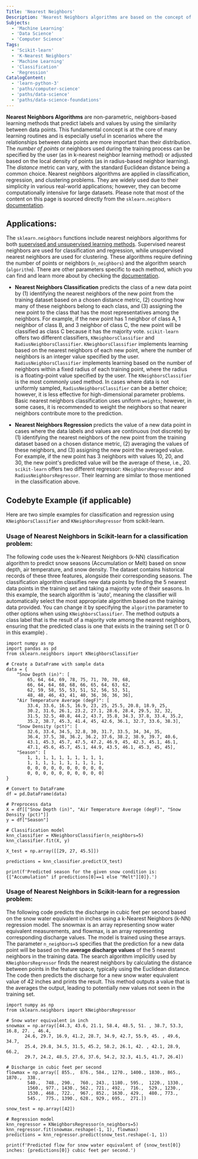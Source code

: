```yaml
---
Title: 'Nearest Neighbors' 
Description: 'Nearest Neighbors algorithms are based on the concept of finding points in a space that are closest to a given point, using a specific search method and distance metric.'  
Subjects: 
  - 'Machine Learning'
  - 'Data Science'
  - 'Computer Science'
Tags: 
  - 'Scikit-learn'
  - 'K-Nearest Neighbors'
  - 'Machine Learning'
  - 'Classification'
  - 'Regression'
CatalogContent: 
  - 'learn-python-3'
  - 'paths/computer-science'
  - 'paths/data-science'
  - 'paths/data-science-foundations'
---
```


**Nearest Neighbors Algorithms** are non-parametric, neighbors-based learning methods that predict labels and values by using the similarity between data points. This fundamental concept is at the core of many learning routines and is especially useful in scenarios where the relationships between data points are more important than their distribution. The *number of points* or neighbors used during the training process can be specified by the user (as in k-nearest neighbor learning method) or adjusted based on the local density of points (as in radius-based neighbor learning). The *distance* metric can vary, with the standard Euclidean distance being a common choice. Nearest neighbors algorithms are applied in classification, regression, and clustering problems. They are widely used due to their simplicity in various real-world applications; however, they can become computationally intensive for large datasets. Please note that most of the content on this page is sourced directly from the `sklearn.neighbors` [documentation](https://scikit-learn.org/stable/modules/neighbors.html#neighbors). 

## Applications:

The `sklearn.neighbors` functions include nearest neighbors algorithms for both [supervised and unsupervised learning methods](https://scikit-learn.org/stable/modules/neighbors.html#neighbors). Supervised nearest neighbors are used for classification and regression, while unsupervised nearest neighbors are used for clustering. These algorithms require defining the number of points or neighbors (`n_neighbors`) and the algorithm search (`algorithm`). There are other parameters specific to each method, which you can find and learn more about by checking the [documentation](https://scikit-learn.org/stable/modules/neighbors.html#neighbors).

  - **Nearest Neighbors Classification** predicts the class of a new data point by (1) identifying the nearest neighbors of the new point from the training dataset based on a chosen distance metric, (2) counting how many of these neighbors belong to each class, and (3) assigning the new point to the class that has the most representatives among the neighbors. For example, if the new point has 1 neighbor of class A, 1 neighbor of class B, and 3 neighbor of class C, the new point will be classified as class C because it has the majority vote. `scikit-learn` offers two different classifiers, `KNeighborsClassifier` and `RadiusNeighborsClassifier`. `KNeighborsClassifier` implements learning based on the nearest neighbors of each new point, where the number of neighbors is an integer value specified by the user. `RadiusNeighborsClassifier` implements learning based on the number of neighbors within a fixed radius of each training point, where the radius is a floating-point value specified by the user. The `KNeighborsClassifier` is the most commonly used method. In cases where data is not uniformly sampled,  `RadiusNeighborsClassifier` can be a better choice; however, it is less effective for high-dimensional parameter problems. Basic nearest neighbors classification uses uniform `weights`; however, in some cases, it is recommended to weight the neighbors so that nearer neighbors contribute more to the prediction. 

  - **Nearest Neighbors Regression** predicts the value of a new data point in cases where the data labels and values are continuous (not discrete) by (1) identifying the nearest neighbors of the new point from the training dataset based on a chosen distance metric, (2) averaging the values of these neighbors, and (3) assigning the new point the averaged value. For example, if the new point has 3 neighbors with values 10, 20, and 30, the new point's predicted value will be the average of these, i.e., 20. `scikit-learn` offers two different regressor: `KNeighborsRegressor` and `RadiusNeighborsRegressor`. Their learning are similar to those mentioned in the classification above. 


## Codebyte Example (if applicable)

Here are two simple examples for classification and regression using `KNeighborsClassifier` and `KNeighborsRegressor` from scikit-learn.

### Usage of Nearest Neighbors in Scikit-learn for a **classification** problem:
The following code uses the k-Nearest Neighbors (k-NN) classification algorithm to predict snow seasons (Accumulation or Melt) based on snow depth, air temperature, and snow density. The dataset contains historical records of these three features, alongside their corresponding seasons. The classification algorithm classifies new data points by finding the 5 nearest data points in the training set and taking a majority vote of their seasons. In this example, the search algorithm is 'auto', meaning the classifier will automatically select the most appropriate algorithm based on the training data provided. You can change it by specifying the `algorithm` parameter to other options when using `KNeighborsClassifier`. The method outputs a class label that is the result of a majority vote among the nearest neighbors, ensuring that the predicted class is one that exists in the training set (1 or 0 in this example) .

```shell
import numpy as np
import pandas as pd
from sklearn.neighbors import KNeighborsClassifier

# Create a DataFrame with sample data
data = {
    "Snow Depth (in)": [
        65, 64, 64, 69, 78, 75, 71, 70, 70, 68,
        66, 64, 64, 68, 68, 66, 65, 64, 63, 62,
        62, 59, 58, 55, 53, 51, 52, 56, 53, 51,
        48, 48, 46, 43, 41, 40, 36, 36, 36, 36],
    "Air Temperature Average (degF)": [
        33.4, 33.6, 16.5, 16.9, 23, 25, 25.5, 20.8, 18.9, 25,
        30.2, 31.6, 26.1, 23.2, 27.1, 28.6, 28.4, 29.5, 32, 32,
        31.5, 32.5, 40.8, 44.2, 43.7, 35.8, 34.3, 37.8, 33.4, 35.2,
        35.2, 38.7, 45.3, 41.4, 45, 42.6, 36.1, 32.7, 33.6, 38.3],
    "Snow Density (pct)": [
        32.6, 33.4, 34.5, 32.8, 30, 31.7, 33.5, 34, 34, 35,
        36.4, 37.5, 38, 36.2, 36.2, 37.6, 38.2, 38.9, 39.7, 40.6,
        43.1, 45.3, 45.7, 47.5, 47.2, 46.9, 45, 42.3, 45.1, 46.1,
        47.1, 45.6, 45.7, 45.1, 44.9, 43.5, 46.1, 45.3, 45, 45],
    "Season": [
        1, 1, 1, 1, 1, 1, 1, 1, 1, 1,
        1, 1, 1, 1, 1, 1, 1, 1, 1, 1,
        0, 0, 0, 0, 0, 0, 0, 0, 0, 0,
        0, 0, 0, 0, 0, 0, 0, 0, 0, 0]
}

# Convert to DataFrame
df = pd.DataFrame(data)

# Preprocess data
X = df[["Snow Depth (in)", "Air Temperature Average (degF)", "Snow Density (pct)"]]
y = df["Season"]

# Classification model
knn_classifier = KNeighborsClassifier(n_neighbors=5)
knn_classifier.fit(X, y)

X_test = np.array([[29, 27, 45.5]])

predictions = knn_classifier.predict(X_test)

print(f'Predicted season for the given snow condition is: {["Accumulation" if predictions[0]==1 else "Melt"][0]}.')
```

### Usage of Nearest Neighbors in Scikit-learn for a **regression** problem:
The following code predicts the discharge in cubic feet per second based on the snow water equivalent in inches using a k-Nearest Neighbors (k-NN) regression model. The snowmax is an array representing snow water equivalent measurements, and flowmax, is an array representing corresponding discharge values. The model is trained using these arrays. The parameter `n_neighbors=5` specifies that the prediction for a new data point will be based on the **average discharge values** of the 5 nearest neighbors in the training data. The search algorithm implicitly used by `KNeighborsRegressor` finds the nearest neighbors by calculating the distance between points in the feature space, typically using the Euclidean distance. The code then predicts the discharge for a new snow water equivalent value of 42 inches and prints the result. This method outputs a value that is the averages the output, leading to potentially new values not seen in the training set.

```shell
import numpy as np
from sklearn.neighbors import KNeighborsRegressor

# Snow water equivalent in inch
snowmax = np.array([44.3, 43.6, 21.1, 58.4, 48.5, 51. , 38.7, 53.3, 16.8, 27. , 46.4,
       24.6, 29.7, 16.9, 41.2, 28.7, 34.9, 42.7, 55.9, 45. , 49.6, 34.7,
       25.4, 29.8, 34.5, 31.5, 45.2, 58.2, 26.1, 42. , 42.1, 28.9, 66.2,
       29.7, 24.2, 48.5, 27.6, 37.6, 54.2, 32.3, 41.5, 41.7, 26.4])  

# Discharge in cubic feet per second
flowmax = np.array([ 855.,  876., 584., 1270., 1400., 1830., 865., 1870.,  338.,
        540.,  748., 290.,  760., 243., 1180., 595.,  1220., 1330.,
        1560., 977., 1430., 562., 721., 492.,  716.,  529., 1230.,
        1530., 468., 722.,  967., 852., 1630., 429.,  480., 773.,
        545.,  775., 1390., 628., 929., 695.,  271.])

snow_test = np.array([42])

# Regression model
knn_regressor = KNeighborsRegressor(n_neighbors=5)
knn_regressor.fit(snowmax.reshape(-1, 1), flowmax)
predictions = knn_regressor.predict(snow_test.reshape(-1, 1))

print(f'Predicted flow for snow water equivalent of {snow_test[0]} inches: {predictions[0]} cubic feet per second.')
```


